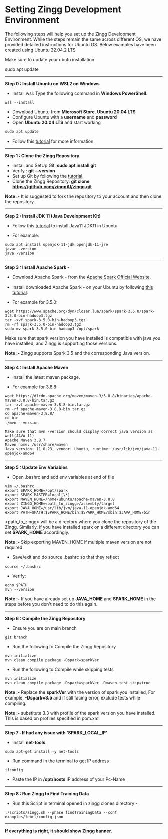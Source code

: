 # Setting Zingg Development Environment

The following steps will help you set up the Zingg Development Environment. While the steps remain the same across different OS, we have provided detailed instructions for Ubuntu OS. Below examples have been created using Ubuntu 22.04.2 LTS

Make sure to update your ubutu installation

sudo apt update

****

**Step 0 :  Install Ubuntu on WSL2 on Windows**

* Install wsl: Type the following command in **Windows PowerShell**.
```
wsl --install
```
* Download Ubuntu from **Microsoft Store**, **Ubuntu 20.04 LTS**
* Configure Ubuntu with a **username** and **password**
* Open **Ubuntu 20.04 LTS** and start working
```
sudo apt update
```
* Follow this [tutorial](https://ubuntu.com/tutorials/install-ubuntu-on-wsl2-on-windows-10#1-overview) for more information.

****

**Step 1 :  Clone the Zingg Repository**

* Install and SetUp Git: **sudo apt install git**
* Verify : **git --version**
* Set up Git by following the [tutorial](https://www.digitalocean.com/community/tutorials/how-to-install-git-on-ubuntu-20-04).
* Clone the Zingg Repository: **git clone https://github.com/zinggAI/zingg.git**

**Note :-** It is suggested to fork the repository to your account and then clone the repository.

****

**Step 2 :  Install JDK 11 (Java Development Kit)**

* Follow this [tutorial](https://linuxize.com/post/install-java-on-ubuntu-20-04/) to install Java11 JDK11 in Ubuntu.&#x20;

* For example:
```
sudo apt install openjdk-11-jdk openjdk-11-jre
javac -version
java -version
```

****

**Step 3 :  Install Apache Spark -**

* Download Apache Spark - from the [Apache Spark Official Website](https://spark.apache.org/downloads.html).
* Install downloaded Apache Spark - on your Ubuntu by following [this tutorial](https://computingforgeeks.com/how-to-install-apache-spark-on-ubuntu-debian/).

* For example for 3.5.0:
```
wget https://www.apache.org/dyn/closer.lua/spark/spark-3.5.0/spark-3.5.0-bin-hadoop3.tgz
tar -xvf spark-3.5.0-bin-hadoop3.tgz
rm -rf spark-3.5.0-bin-hadoop3.tgz
sudo mv spark-3.5.0-bin-hadoop3 /opt/spark
```

Make sure that spark version you have installed is compatible with java you have installed, and Zingg is supporting those versions.

**Note :-** Zingg supports Spark 3.5 and the corresponding Java version.

****

**Step 4 :  Install Apache Maven**

* Install the latest maven package.

* For example for 3.8.8:
```
wget https://dlcdn.apache.org/maven/maven-3/3.8.8/binaries/apache-maven-3.8.8-bin.tar.gz
tar -xvf apache-maven-3.8.8-bin.tar.gz 
rm -rf apache-maven-3.8.8-bin.tar.gz 
cd apache-maven-3.8.8/
cd bin
./mvn --version

Make sure that mvn -version should display correct java version as well(JAVA 11)
Apache Maven 3.8.7
Maven home: /usr/share/maven
Java version: 11.0.23, vendor: Ubuntu, runtime: /usr/lib/jvm/java-11-openjdk-amd64
```

****

**Step 5 :  Update Env Variables**

* Open .bashrc and add env variables at end of file
```
vim ~/.bashrc
export SPARK_HOME=/opt/spark
export SPARK_MASTER=local[\*]
export MAVEN_HOME=/home/ubuntu/apache-maven-3.8.8
export ZINGG_HOME=<path_to_zingg>/assembly/target
export JAVA_HOME=/usr/lib/jvm/java-11-openjdk-amd64
export PATH=$PATH:$SPARK_HOME/bin:$SPARK_HOME/sbin:$JAVA_HOME/bin

```
\<path\_to\_zingg> will be a directory where you clone the repository of the Zingg. Similarly, if you have installed spark on a different directory you can set **SPARK\_HOME** accordingly.

**Note :-** Skip exporting MAVEN_HOME if multiple maven version are not required

* Save/exit and do source .bashrc so that they reflect
```
source ~/.bashrc
```

* Verify:
```
echo $PATH
mvn --version

```

**Note :-**  If you have already set up **JAVA\_HOME** and **SPARK\_HOME** in the steps before you don't need to do this again.

****

**Step 6 :  Compile the Zingg Repository**

* Ensure you are on main branch
```
git branch

```

* Run the following to Compile the Zingg Repository
```
mvn initialize
mvn clean compile package -Dspark=sparkVer
```

* Run the following to Compile while skipping tests
```
mvn initialize
mvn clean compile package -Dspark=sparkVer -Dmaven.test.skip=true
```

**Note :-**	Replace the **sparkVer** with the version of spark you installed, For example, **-Dspark=3.5** and if still facing error, exclude tests while compiling.


**Note :-** substitute 3.3 with profile of the spark version you have installed. This is based on profiles specified in pom.xml
****

**Step 7 :  If had any issue with 'SPARK\_LOCAL\_IP'**

* Install **net-tools**
```
sudo apt-get install -y net-tools
```

* Run command in the terminal to get IP address
```
ifconfig
```

* Paste the IP in **/opt/hosts** IP address of your Pc-Name

****

**Step 8 :  Run Zingg to Find Training Data**

* Run this Script in terminal opened in zingg clones directory -
```
./scripts/zingg.sh --phase findTrainingData --conf examples/febrl/config.json
```

****

**If everything is right, it should show Zingg banner.**
